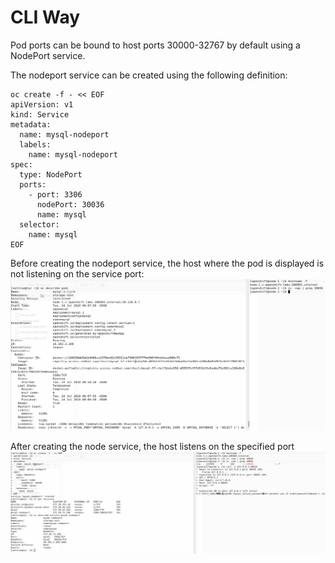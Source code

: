 # CLI Way

Pod ports can be bound to host ports 30000-32767 by default using a NodePort service.

The nodeport service can be created using the following definition:

    oc create -f - << EOF
    apiVersion: v1
    kind: Service
    metadata:
      name: mysql-nodeport
      labels:
        name: mysql-nodeport
    spec:
      type: NodePort
      ports:
        - port: 3306
          nodePort: 30036
          name: mysql
      selector:
        name: mysql
    EOF

Before creating the nodeport service, the host where the pod is displayed is not listening on the service port:
![node before](img/node_before.png)

After creating the node service, the host listens on the specified port
![node before](img/node_after.png)
